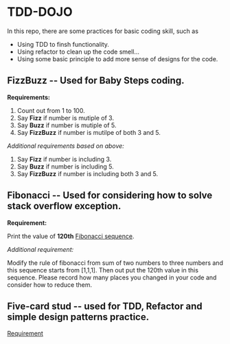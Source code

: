 # TDD-DOJO
In this repo, there are some practices for basic coding skill,
such as 
- Using TDD to finsh functionality.
- Using refactor to clean up the code smell...
- Using some basic principle to add more sense of designs for the code.

## FizzBuzz -- Used for **Baby Steps** coding.

**Requirements:**
1. Count out from 1 to 100.
2. Say **Fizz** if number is mutiple of 3.
3. Say **Buzz** if number is mutiple of 5.
4. Say **FizzBuzz** if number is mutilpe of both 3 and 5.

*Additional requirements based on above:*
1. Say **Fizz** if number is including 3.
2. Say **Buzz** if number is including 5.
3. Say **FizzBuzz** if number is including both 3 and 5.

## Fibonacci -- Used for considering how to solve stack overflow exception.

**Requirement:**

Print the value of **120th** [Fibonacci sequence](https://www.mathsisfun.com/numbers/fibonacci-sequence.html).

*Additional requirement:*

Modify the rule of fibonacci from sum of two numbers to three numbers and this sequence starts from [1,1,1].
Then out put the 120th value in this sequence. Please record how many places you changed in your code
and consider how to reduce them.

## Five-card stud -- used for TDD, Refactor and simple design patterns practice.

[Requirement](https://jinshuju.net/f/HDuce0)
